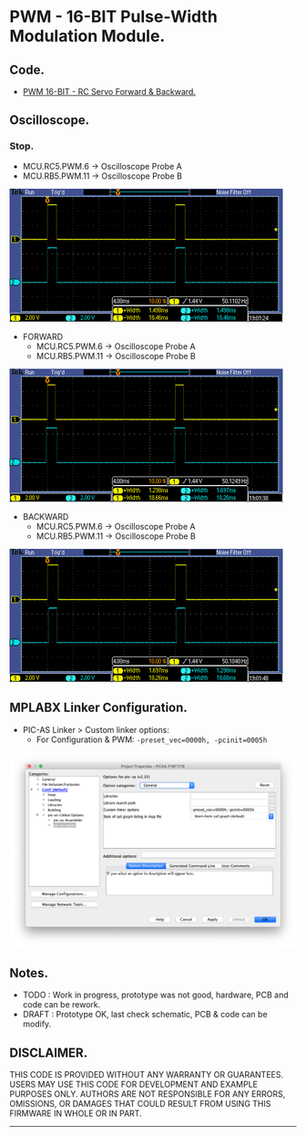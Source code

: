 # PWM - 16-BIT Pulse-Width Modulation Module.

## Code.

- [PWM 16-BIT - RC Servo Forward & Backward.](https://github.com/tronixio/robot-tbot/blob/main/Code/pwm/pwm.s)

## Oscilloscope.

### Stop.

- MCU.RC5.PWM.6  -> Oscilloscope Probe A
- MCU.RB5.PWM.11 -> Oscilloscope Probe B

![PWM.6 - PWM.11](https://github.com/tronixio/robot-tbot/blob/main/Code/extras/TEK00002.png)

- FORWARD
  - MCU.RC5.PWM.6  -> Oscilloscope Probe A
  - MCU.RB5.PWM.11 -> Oscilloscope Probe B

![PWM.6 - PWM.11](https://github.com/tronixio/robot-tbot/blob/main/Code/extras/TEK00003.png)

- BACKWARD
  - MCU.RC5.PWM.6  -> Oscilloscope Probe A
  - MCU.RB5.PWM.11 -> Oscilloscope Probe B

![PWM.6 - PWM.11](https://github.com/tronixio/robot-tbot/blob/main/Code/extras/TEK00004.png)

## MPLABX Linker Configuration.

- PIC-AS Linker > Custom linker options:
  - For Configuration & PWM: `-preset_vec=0000h, -pcinit=0005h`

![MPLABX Configuration](https://github.com/tronixio/robot-tbot/blob/main/Code/extras/configuration-0.png)

## Notes.

- TODO : Work in progress, prototype was not good, hardware, PCB and code can be rework.
- DRAFT : Prototype OK, last check schematic, PCB & code can be modify.

## DISCLAIMER.

THIS CODE IS PROVIDED WITHOUT ANY WARRANTY OR GUARANTEES.
USERS MAY USE THIS CODE FOR DEVELOPMENT AND EXAMPLE PURPOSES ONLY.
AUTHORS ARE NOT RESPONSIBLE FOR ANY ERRORS, OMISSIONS, OR DAMAGES THAT COULD
RESULT FROM USING THIS FIRMWARE IN WHOLE OR IN PART.

---
